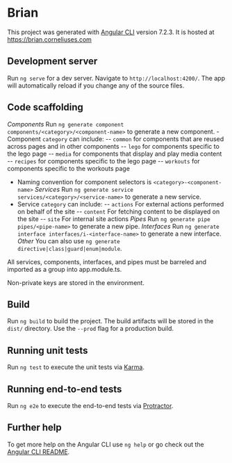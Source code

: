 # Brian

This project was generated with [Angular CLI](https://github.com/angular/angular-cli) version 7.2.3.
It is hosted at https://brian.corneliuses.com

## Development server

Run `ng serve` for a dev server. Navigate to `http://localhost:4200/`. The app will automatically reload if you change any of the source files.

## Code scaffolding

*Components*
Run `ng generate component components/<category>/<component-name>` to generate a new component.
-Component `category` can include:
-- `common` for components that are reused across pages and in other components
-- `lego` for components specific to the lego page
-- `media` for components that display and play media content
-- `recipes` for components specific to the lego page
-- `workouts` for components specific to the workouts page
- Naming convention for component selectors is `<category>-<component-name>`
*Services*
Run `ng generate service services/<category>/<service-name>` to generate a new service.
- Service `category` can include:
-- `actions` For external actions performed on behalf of the site
-- `content` For fetching content to be displayed on the site
-- `site` For internal site actions
*Pipes*
Run `ng generate pipe pipes/<pipe-name>` to generate a new pipe.
*Interfaces*
Run `ng generate interface interfaces/i-<interface-name>` to generate a new interface.
*Other*
You can also use `ng generate directive|class|guard|enum|module`.

All services, components, interfaces, and pipes must be barreled and imported as a group into app.module.ts.

Non-private keys are stored in the environment.

## Build

Run `ng build` to build the project. The build artifacts will be stored in the `dist/` directory. Use the `--prod` flag for a production build.

## Running unit tests

Run `ng test` to execute the unit tests via [Karma](https://karma-runner.github.io).

## Running end-to-end tests

Run `ng e2e` to execute the end-to-end tests via [Protractor](http://www.protractortest.org/).

## Further help

To get more help on the Angular CLI use `ng help` or go check out the [Angular CLI README](https://github.com/angular/angular-cli/blob/master/README.md).
